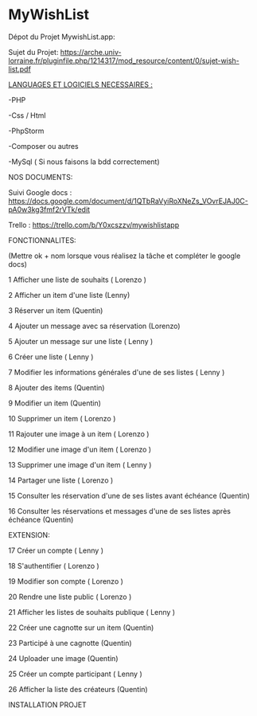 # MyWishList



Dépot du Projet MywishList.app:

Sujet du Projet:
https://arche.univ-lorraine.fr/pluginfile.php/1214317/mod_resource/content/0/sujet-wish-list.pdf





<u>LANGUAGES ET LOGICIELS NECESSAIRES :</u>



-PHP

-Css / Html

-PhpStorm

-Composer ou autres

-MySql ( Si nous faisons la bdd correctement)



NOS DOCUMENTS:



Suivi Google docs : 
https://docs.google.com/document/d/1QTbRaVyiRoXNeZs_VOvrEJAJ0C-pA0w3kg3fmf2rVTk/edit

Trello : 
https://trello.com/b/Y0xcszzv/mywishlistapp




FONCTIONNALITES: 


(Mettre ok + nom lorsque vous réalisez la tâche et compléter le google docs)


1 Afficher une liste de souhaits ( Lorenzo )

2 Afficher un item d'une liste  (Lenny)

3 Réserver un item  (Quentin)

4 Ajouter un message avec sa réservation (Lorenzo)

5 Ajouter un message sur une liste  ( Lenny )

6 Créer une liste ( Lenny )

7 Modifier les informations générales d'une de ses listes ( Lenny )

8 Ajouter des items (Quentin)


9 Modifier un item (Quentin)

10 Supprimer un item ( Lorenzo )

11 Rajouter une image à un item ( Lorenzo )

12 Modifier une image d'un item ( Lorenzo )

13 Supprimer une image d'un item ( Lenny )

14 Partager une liste ( Lorenzo )

15 Consulter les réservation d'une de ses listes avant échéance (Quentin)

16 Consulter les réservations et messages d'une de ses listes après échéance (Quentin)


EXTENSION:


17 Créer un compte ( Lenny )

18 S'authentifier ( Lorenzo )

19 Modifier son compte ( Lorenzo )

20 Rendre une liste public ( Lorenzo )

21 Afficher les listes de souhaits publique ( Lenny )

22 Créer une cagnotte sur un item (Quentin)

23 Participé à une cagnotte (Quentin)

24 Uploader une image (Quentin)

25 Créer un compte participant ( Lenny )

26 Afficher la liste des créateurs (Quentin)





INSTALLATION PROJET 








